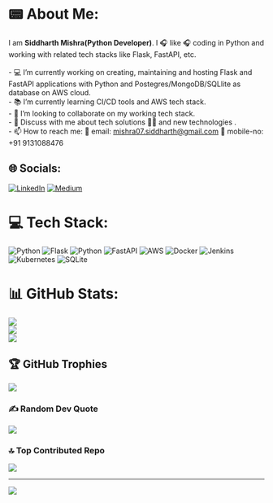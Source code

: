 # 📟 About Me:

I am **Siddharth Mishra(Python Developer)**. I 🎧 like 🎧 coding in Python and working with related tech stacks like Flask, FastAPI, etc.<br><br>- 💻 I’m currently working on creating, maintaining and hosting Flask and FastAPI applications with Python and Postegres/MongoDB/SQLlite as database on AWS cloud. <br>- 📚 I’m currently learning CI/CD tools and AWS tech stack.<br>- 🧮 I’m looking to collaborate on my working tech stack.<br>- 💬 Discuss with me about tech solutions 👩‍💻 and new technologies .<br>- 📫 How to reach me: 📧 email: mishra07.siddharth@gmail.com 📱 mobile-no: +91 9131088476


## 🌐 Socials:
[![LinkedIn](https://img.shields.io/badge/LinkedIn-%230077B5.svg?logo=linkedin&logoColor=white)](https://linkedin.com/in/https://www.linkedin.com/in/siddmi/) [![Medium](https://img.shields.io/badge/Medium-12100E?logo=medium&logoColor=white)](https://medium.com/@https://medium.com/@mishra07.siddharth/) 

# 💻 Tech Stack:
![Python](https://img.shields.io/badge/python-3670A0?style=flat-square&logo=python&logoColor=ffdd54) ![Flask](https://img.shields.io/badge/flask-%23000.svg?style=flat-square&logo=flask&logoColor=white) ![Python](https://img.shields.io/badge/python-3670A0?style=flat-square&logo=python&logoColor=ffdd54) ![FastAPI](https://img.shields.io/badge/FastAPI-005571?style=flat-square&logo=fastapi) ![AWS](https://img.shields.io/badge/AWS-%23FF9900.svg?style=flat-square&logo=amazon-aws&logoColor=white) ![Docker](https://img.shields.io/badge/docker-%230db7ed.svg?style=flat-square&logo=docker&logoColor=white) ![Jenkins](https://img.shields.io/badge/jenkins-%232C5263.svg?style=flat-square&logo=jenkins&logoColor=white) ![Kubernetes](https://img.shields.io/badge/kubernetes-%23326ce5.svg?style=flat-square&logo=kubernetes&logoColor=white) ![SQLite](https://img.shields.io/badge/sqlite-%2307405e.svg?style=flat-square&logo=sqlite&logoColor=white)
# 📊 GitHub Stats:
![](https://github-readme-stats.vercel.app/api?username=siddharth07-ui&theme=vue-dark&hide_border=false&include_all_commits=true&count_private=true)<br/>
![](https://github-readme-streak-stats.herokuapp.com/?user=siddharth07-ui&theme=vue-dark&hide_border=false)<br/>
![](https://github-readme-stats.vercel.app/api/top-langs/?username=siddharth07-ui&theme=vue-dark&hide_border=false&include_all_commits=true&count_private=true&layout=compact)

## 🏆 GitHub Trophies
![](https://github-profile-trophy.vercel.app/?username=siddharth07-ui&theme=tokyonight&no-frame=false&no-bg=false&margin-w=4)

### ✍️ Random Dev Quote
![](https://quotes-github-readme.vercel.app/api?type=vetical&theme=radical)

### 🔝 Top Contributed Repo
![](https://github-contributor-stats.vercel.app/api?username=siddharth07-ui&limit=5&theme=tokyonight&combine_all_yearly_contributions=true)

---
[![](https://visitcount.itsvg.in/api?id=siddharth07-ui&icon=6&color=0)](https://visitcount.itsvg.in)
